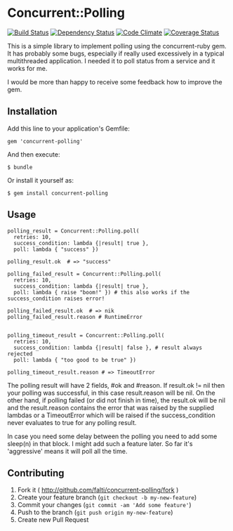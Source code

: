 # Concurrent::Polling

[![Build Status](https://travis-ci.org/falti/concurrent-polling.svg?branch=master)](https://travis-ci.org/falti/concurrent-polling)
[![Dependency Status](https://gemnasium.com/falti/concurrent-polling.svg)](https://gemnasium.com/falti/concurrent-polling)
[![Code Climate](https://codeclimate.com/github/falti/concurrent-polling.png)](https://codeclimate.com/github/falti/concurrent-polling)
[![Coverage Status](https://coveralls.io/repos/falti/concurrent-polling/badge.png?branch=master)](https://coveralls.io/r/falti/concurrent-polling?branch=master)

This is a simple library to implement polling using the concurrent-ruby gem.
It has probably some bugs, especially if really used excessively in a typical multithreaded application.
I needed it to poll status from a service and it works for me.

I would be more than happy to receive some feedback how to improve the gem.

## Installation

Add this line to your application's Gemfile:

    gem 'concurrent-polling'

And then execute:

    $ bundle

Or install it yourself as:

    $ gem install concurrent-polling

## Usage

    polling_result = Concurrent::Polling.poll(
      retries: 10,
      success_condition: lambda {|result| true },
      poll: lambda { "success" })

    polling_result.ok  # => "success"

    polling_failed_result = Concurrent::Polling.poll(
      retries: 10,
      success_condition: lambda {|result| true },
      poll: lambda { raise "boom!" }) # this also works if the success_condition raises error!

    polling_failed_result.ok  # => nik
    polling_failed_result.reason # RuntimeError


    polling_timeout_result = Concurrent::Polling.poll(
      retries: 10,
      success_condition: lambda {|result| false }, # result always rejected
      poll: lambda { "too good to be true" })

    polling_timeout_result.reason # => TimeoutError

The polling result will have 2 fields, #ok and #reason.
If result.ok != nil then your polling was successful, in this case result.reason will be nil.
On the other hand, if polling failed (or did not finish in time), the result.ok will be nil and
the result.reason contains the error that was raised by the supplied lambdas or a TimeoutError
which will be raised if the success_condition never evaluates to true for any polling result.

In case you need some delay between the polling you need to add some sleep(n) in that block.
I might add such a feature later. So far it's 'aggressive' means it will poll all the time.


## Contributing

1. Fork it ( http://github.com/falti/concurrent-polling/fork )
2. Create your feature branch (`git checkout -b my-new-feature`)
3. Commit your changes (`git commit -am 'Add some feature'`)
4. Push to the branch (`git push origin my-new-feature`)
5. Create new Pull Request
